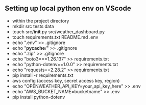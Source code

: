 ## Setting up local python env on VScode
- within the project directory
- mkdir src tests data
- touch src/__init__.py src/weather_dashboard.py
- touch requirements.txt README.md .env 
- echo ".env" >> .gitignore
- echo "__pycache__/" >> .gitignore
- echo ".zip" >> .gitignore
- echo "boto3===1.26.137" >> requirements.txt
- echo "python-dotenv==1.0.0" >> requirements.txt
- echo "requests==2.28.2" >> requirements.txt
- pip install -r requirements.txt
- aws config (access key, secret access key, region)
- echo "OPENWEATHER_API_KEY=your_api_key_here" >> .env
- echo "AWS_BUCKET_NAME=bucketname" >> .env 
- pip install python-dotenv

